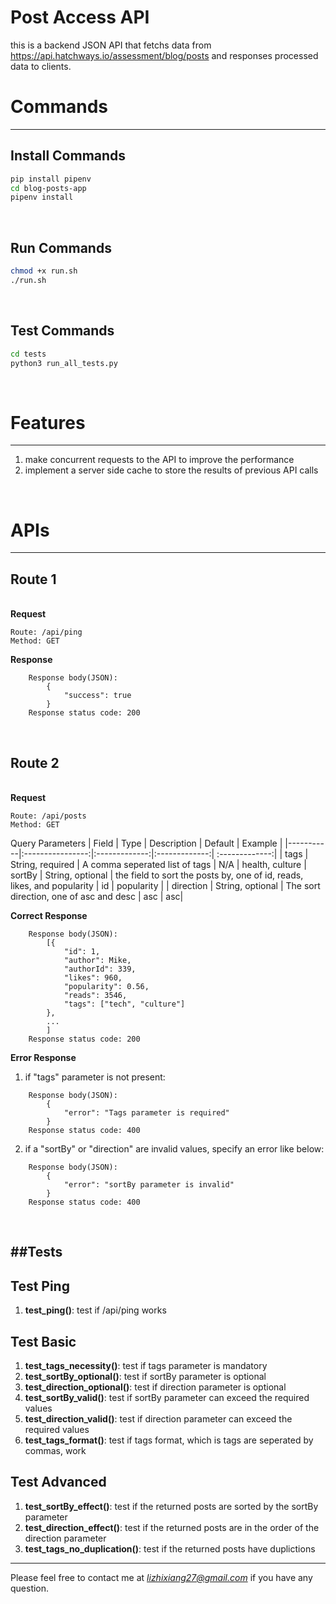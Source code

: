 # **Post Access API**
this is a backend JSON API that fetchs data from https://api.hatchways.io/assessment/blog/posts and responses processed data to clients.
<br/>

# Commands
---
## Install Commands
```bash
pip install pipenv
cd blog-posts-app
pipenv install
```
<br/>

## Run Commands
```bash
chmod +x run.sh 
./run.sh
```
<br/>

## Test Commands
```bash
cd tests
python3 run_all_tests.py
```
<br/>

# Features
---
1. make concurrent requests to the API to improve the performance
2. implement a server side cache to store the results of previous API calls  
<br/>

# APIs
---
## **Route 1**
\
**Request**
```
Route: /api/ping  
Method: GET
```
**Response**
```  
    Response body(JSON):  
        {  
            "success": true  
        }  
    Response status code: 200  
```
<br/>

## **Route 2**
\
**Request**
```
Route: /api/posts
Method: GET
```
Query Parameters
| Field     |       Type       |  Description | Default | Example |
|-----------|:----------------:|:-------------:|:-------------:| :-------------:|
| tags      | String, required | A comma seperated list of tags | N/A | health, culture
| sortBy    | String, optional | the field to sort the posts by, one of id, reads, likes, and popularity | id | popularity |
| direction | String, optional | The sort direction, one of asc and desc | asc | asc|

**Correct Response**
```  
    Response body(JSON):  
        [{  
            "id": 1,
            "author": Mike,
            "authorId": 339,
            "likes": 960,
            "popularity": 0.56,
            "reads": 3546,
            "tags": ["tech", "culture"] 
        },
        ...
        ]  
    Response status code: 200  
```
**Error Response**
1. if "tags" parameter is not present:
```
    Response body(JSON):  
        {  
            "error": "Tags parameter is required" 
        }  
    Response status code: 400  
```
2. if a "sortBy" or "direction" are invalid values, specify an error like below:
```
    Response body(JSON):  
        {  
            "error": "sortBy parameter is invalid" 
        }  
    Response status code: 400  
```
<br/>

##Tests
---
## Test Ping
1. **test_ping()**: test if /api/ping works
## Test Basic
1. **test_tags_necessity()**: test if tags parameter is mandatory
2. **test_sortBy_optional()**: test if sortBy parameter is optional
3. **test_direction_optional()**: test if direction parameter is optional
4. **test_sortBy_valid()**: test if sortBy parameter can exceed the required values
5. **test_direction_valid()**: test if direction parameter can exceed the required values
6. **test_tags_format()**: test if tags format, which is tags are seperated by commas, work
## Test Advanced
1. **test_sortBy_effect()**: test if the returned posts are sorted by the sortBy parameter
2. **test_direction_effect()**: test if the returned posts are in the order of the direction parameter
3. **test_tags_no_duplication()**: test if the returned posts have duplictions

---

Please feel free to contact me at *lizhixiang27@gmail.com* if you have any question.